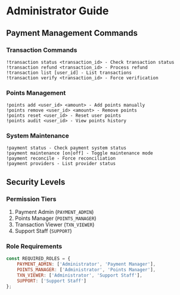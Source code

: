 # Administrator Guide

## Payment Management Commands

### Transaction Commands
```
!transaction status <transaction_id> - Check transaction status
!transaction refund <transaction_id> - Process refund
!transaction list [user_id] - List transactions
!transaction verify <transaction_id> - Force verification
```

### Points Management
```
!points add <user_id> <amount> - Add points manually
!points remove <user_id> <amount> - Remove points
!points reset <user_id> - Reset user points
!points audit <user_id> - View points history
```

### System Maintenance
```
!payment status - Check payment system status
!payment maintenance [on|off] - Toggle maintenance mode
!payment reconcile - Force reconciliation
!payment providers - List provider status
```

## Security Levels

### Permission Tiers
1. Payment Admin (`PAYMENT_ADMIN`)
2. Points Manager (`POINTS_MANAGER`)
3. Transaction Viewer (`TXN_VIEWER`)
4. Support Staff (`SUPPORT`)

### Role Requirements
```javascript
const REQUIRED_ROLES = {
    PAYMENT_ADMIN: ['Administrator', 'Payment Manager'],
    POINTS_MANAGER: ['Administrator', 'Points Manager'],
    TXN_VIEWER: ['Administrator', 'Support Staff'],
    SUPPORT: ['Support Staff']
};
